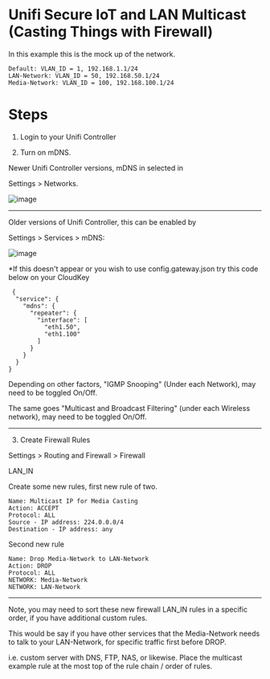 # Unifi Secure IoT and LAN Multicast (Casting Things with Firewall)


In this example this is the mock up of the network.

```
Default: VLAN_ID = 1, 192.168.1.1/24
LAN-Network: VLAN_ID = 50, 192.168.50.1/24
Media-Network: VLAN_ID = 100, 192.168.100.1/24
```



# Steps


1) Login to your Unifi Controller

2) Turn on mDNS. 

Newer Unifi Controller versions, mDNS in selected in 
 
Settings > Networks.

![image](https://user-images.githubusercontent.com/24641464/164584280-7eb6277f-1e58-40a3-b102-f3c5f312bac2.png)


----

Older versions of Unifi Controller, this can be enabled by

Settings > Services > mDNS:


<!-- ![image](https://user-images.githubusercontent.com/24641464/163526824-d5259fb7-ea9d-4e6f-b878-4f1a9bce3e3b.png) -->

![image](https://user-images.githubusercontent.com/24641464/164584867-29d8854e-9e5c-43c1-bb07-e7ae60072d54.png)



*If this doesn't appear or you wish to use config.gateway.json try this code below on your CloudKey

```
 {
  "service": {
    "mdns": {
      "repeater": {
        "interface": [
          "eth1.50",
          "eth1.100"
        ]
      }
    }
  }
}
```

Depending on other factors, "IGMP Snooping" (Under each Network), may need to be toggled On/Off.

The same goes "Multicast and Broadcast Filtering" (under each Wireless network), may need to be toggled On/Off.

----


3) Create Firewall Rules

Settings > Routing and Firewall > Firewall

LAN_IN

Create some new rules, first new rule of two.

```
Name: Multicast IP for Media Casting
Action: ACCEPT
Protocol: ALL
Source - IP address: 224.0.0.0/4
Destination - IP address: any
```

Second new rule

```
Name: Drop Media-Network to LAN-Network
Action: DROP
Protocol: ALL
NETWORK: Media-Network
NETWORK: LAN-Network
```

----

Note, you may need to sort these new firewall LAN_IN rules in a specific order, if you have additional custom rules.

This would be say if you have other services that the Media-Network needs to talk to your LAN-Network, for specific traffic first before DROP.

i.e. custom server with DNS, FTP, NAS, <insert-media-server-name-here> or likewise. Place the multicast example rule at the most top of the rule chain / order of rules.
